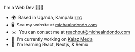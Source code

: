 I'm a Web Dev 👩🏾‍💻

* 🌍  Based in Uganda, Kampala 🇺🇬
* 🖥️  See my website at [michealndondo.com](http://michealndondo.com)
* ✉️  You can contact me at [reachout@michealndondo.com](mailto:reachout@michealndondo.com)
* 🚀  I'm currently working on [Kalaz Media](http://kalazmedia.com)
* 🧠  I'm learning React, Nextjs, & Remix

